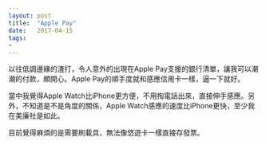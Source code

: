 ```yaml
---
layout: post
title:  "Apple Pay"
date:   2017-04-15
tags:
-
---
```

以往低調邊緣的渣打，令人意外的出現在Apple Pay支援的銀行清單，讓我可以潮潮的付款，頗開心。Apple Pay的順手度就和感應信用卡一樣，逼一下就好。

當中我覺得Apple Watch比iPhone更方便，不用掏電話出來，直接伸手感應。另外，不知道是不是角度的關係，Apple Watch感應的速度比iPhone更快，至少我在美廉社是如此。

目前覺得麻煩的是需要刷載具，無法像悠遊卡一樣直接存發票。
